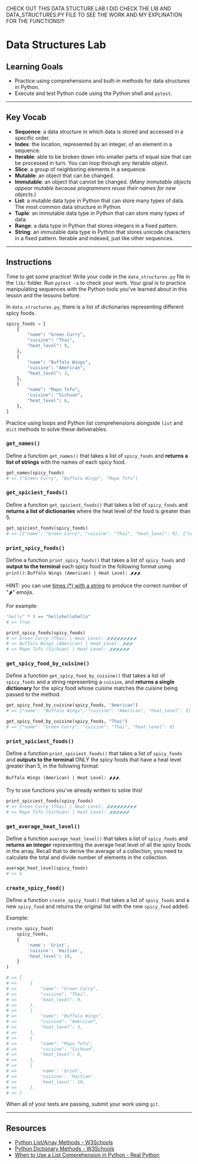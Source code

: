 CHECK OUT THIS DATA STUCTURE LAB I DID CHECK THE LIB AND DATA_STRUCTURES.PY FILE TO SEE THE WORK AND MY EXPLINATION FOR THE FUNCTIONS!!!


# Data Structures Lab

## Learning Goals

- Practice using comprehensions and built-in methods for data structures in
Python.
- Execute and test Python code using the Python shell and `pytest`.

***

## Key Vocab

- **Sequence**: a data structure in which data is stored and accessed in a
specific order.
- **Index**: the location, represented by an integer, of an element in a
sequence.
- **Iterable**: able to be broken down into smaller parts of equal size that
can be processed in turn. You can loop through any iterable object.
- **Slice**: a group of neighboring elements in a sequence.
- **Mutable**: an object that can be changed.
- **Immutable**: an object that cannot be changed. (_Many immutable objects
appear mutable because programmers reuse their names for new objects_.)
- **List**: a mutable data type in Python that can store many types of data.
The most common data structure in Python.
- **Tuple**: an immutable data type in Python that can store many types of
data.
- **Range**: a data type in Python that stores integers in a fixed pattern.
- **String**: an immutable data type in Python that stores unicode characters
in a fixed pattern. Iterable and indexed, just like other sequences.

***

## Instructions

Time to get some practice! Write your code in the `data_structures.py` file in
the `lib/` folder. Run `pytest -x` to check your work. Your goal is to practice
manipulating sequences with the Python tools you've learned about in this
lesson and the lessons before.

In `data_structures.py`, there is a list of dictionaries representing
different spicy foods.

```py
spicy_foods = [
    {
        "name": "Green Curry",
        "cuisine": "Thai",
        "heat_level": 9,
    },
    {
        "name": "Buffalo Wings",
        "cuisine": "American",
        "heat_level": 3,
    },
    {
        "name": "Mapo Tofu",
        "cuisine": "Sichuan",
        "heat_level": 6,
    },
]
```

Practice using loops and Python list comprehensions alongside `list` and `dict`
methods to solve these deliverables.

### `get_names()`

Define a function `get_names()` that takes a list of `spicy_foods` and
**returns a list of strings** with the names of each spicy food.

```py
get_names(spicy_foods)
# => ["Green Curry", "Buffalo Wings", "Mapo Tofu"]
```

### `get_spiciest_foods()`

Define a function `get_spiciest_foods()` that takes a list of `spicy_foods` and
**returns a list of dictionaries** where the heat level of the food is greater
than 5.

```py
get_spiciest_foods(spicy_foods)
# => [{"name": "Green Curry", "cuisine": "Thai", "heat_level": 9}, {"name": "Mapo Tofu", "cuisine": "Sichuan", "heat_level": 6}]
```

### `print_spicy_foods()`

Define a function `print_spicy_foods()` that takes a list of `spicy_foods` and
**output to the terminal** each spicy food in the following format using
`print()`: `Buffalo Wings (American) | Heat Level: 🌶🌶🌶`.

HINT: you can use [times (\*) with a string][string times] to produce the
correct number of "🌶" emojis.

For example:

```py
"hello" * 3 == "hellohellohello"
# => True
```

```py
print_spicy_foods(spicy_foods)
# => Green Curry (Thai) | Heat Level: 🌶🌶🌶🌶🌶🌶🌶🌶🌶
# => Buffalo Wings (American) | Heat Level: 🌶🌶🌶
# => Mapo Tofu (Sichuan) | Heat Level: 🌶🌶🌶🌶🌶🌶
```

[string times]: https://linuxhint.com/how-do-you-repeat-a-string-n-times-in-python/#:~:text=In%20Python%2C%20we%20utilize%20the,n%20(number)%20of%20times.

### `get_spicy_food_by_cuisine()`

Define a function `get_spicy_food_by_cuisine()` that takes a list of
`spicy_foods` and a string representing a `cuisine`, and **returns a single
dictionary** for the spicy food whose cuisine matches the cuisine being passed
to the method.

```py
get_spicy_food_by_cuisine(spicy_foods, "American")
# => {"name": "Buffalo Wings", "cuisine": "American", "heat_level": 3}

get_spicy_food_by_cuisine(spicy_foods, "Thai")
# => {"name": "Green Curry", "cuisine": "Thai", "heat_level": 9}
```

### `print_spiciest_foods()`

Define a function `print_spiciest_foods()` that takes a list of `spicy_foods`
and **outputs to the terminal** ONLY the spicy foods that have a heat level
greater than 5, in the following format:

`Buffalo Wings (American) | Heat Level: 🌶🌶🌶`.

Try to use functions you've already written to solve this!

```py
print_spiciest_foods(spicy_foods)
# => Green Curry (Thai) | Heat Level: 🌶🌶🌶🌶🌶🌶🌶🌶🌶
# => Mapo Tofu (Sichuan) | Heat Level: 🌶🌶🌶🌶🌶🌶
```

### `get_average_heat_level()`

Define a function `average_heat_level()` that takes a list of `spicy_foods` and
**returns an integer** representing the average heat level of all the spicy
foods in the array. Recall that to derive the average of a collection, you need
to calculate the total and divide number of elements in the collection.

```py
average_heat_level(spicy_foods)
# => 6
```

### `create_spicy_food()`

Define a function `create_spicy_food()` that takes a list of `spicy_foods` and a
new `spicy_food` and returns the original list with the new `spicy_food` added.

Example:

```py
create_spicy_food(
    spicy_foods,
    {
        'name': 'Griot',
        'cuisine': 'Haitian',
        'heat_level': 10,
    }
)

# => [
# =>     {
# =>         "name": "Green Curry",
# =>         "cuisine": "Thai",
# =>         "heat_level": 9,
# =>     },
# =>     {
# =>         "name": "Buffalo Wings",
# =>         "cuisine": "American",
# =>         "heat_level": 3,
# =>     },
# =>     {
# =>         "name": "Mapo Tofu",
# =>         "cuisine": "Sichuan",
# =>         "heat_level": 6,
# =>     },
# =>     {
# =>         'name': 'Griot',
# =>         'cuisine': 'Haitian',
# =>         'heat_level': 10,
# =>     },
# => ]

```

When all of your tests are passing, submit your work using `git`.

***

## Resources

- [Python List/Array Methods - W3Schools](https://www.w3schools.com/python/python_ref_list.asp)
- [Python Dictionary Methods - W3Schools](https://www.w3schools.com/python/python_ref_dictionary.asp)
- [When to Use a List Comprehension in Python - Real Python](https://realpython.com/list-comprehension-python/)
